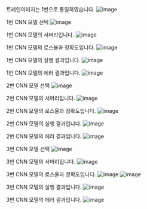 트레인이미지는 1번으로 통일하였습니다.
![image](https://user-images.githubusercontent.com/48724199/83640727-8247e680-a5e7-11ea-8842-7b16a7653993.png)

1번 CNN 모델 선택
![image](https://user-images.githubusercontent.com/48724199/83640536-385f0080-a5e7-11ea-9977-11925c0efe08.png)

1번 CNN 모델의 서머리입니다.
![image](https://user-images.githubusercontent.com/48724199/83640963-d4890780-a5e7-11ea-8101-d6282eff5c96.png)

1번 CNN 모델의 로스율과 정확도입니다.
![image](https://user-images.githubusercontent.com/48724199/83641055-f4b8c680-a5e7-11ea-8751-585b83f477f6.png)

1번 CNN 모델의 실행 결과입니다.
![image](https://user-images.githubusercontent.com/48724199/83641486-950eeb00-a5e8-11ea-8f49-ef738607398e.png)

1번 CNN 모델의 에러 결과입니다.
![image](https://user-images.githubusercontent.com/48724199/83641585-b53eaa00-a5e8-11ea-9016-5f63cb1ce80f.png)

2번 CNN 모델 선택
![image](https://user-images.githubusercontent.com/48724199/83641880-1797aa80-a5e9-11ea-8072-234d41695d3f.png)

2번 CNN 모델의 서머리입니다.
![image](https://user-images.githubusercontent.com/48724199/83642135-69d8cb80-a5e9-11ea-9717-60db21c638c4.png)

2번 CNN 모델의 로스율과 정확도입니다.
![image](https://user-images.githubusercontent.com/48724199/83642248-8b39b780-a5e9-11ea-8cb4-4038010adf2f.png)

2번 CNN 모델의 실행 결과입니다.
![image](https://user-images.githubusercontent.com/48724199/83642326-a5739580-a5e9-11ea-982e-1c0c98ddb115.png)

2번 CNN 모델의 에러 결과입니다.
![image](https://user-images.githubusercontent.com/48724199/83642370-b6240b80-a5e9-11ea-8c01-ee41b44f1bc3.png)

3번 CNN 모델 선택
![image](https://user-images.githubusercontent.com/48724199/83642482-d94ebb00-a5e9-11ea-8054-8b0d121e325b.png)

3번 CNN 모델의 서머리입니다.
![image](https://user-images.githubusercontent.com/48724199/83642524-e8356d80-a5e9-11ea-80e2-3a9a0ea99762.png)

3번 CNN 모델의 로스율과 정확도입니다.
![image](https://user-images.githubusercontent.com/48724199/83643613-326b1e80-a5eb-11ea-81a8-612117099cce.png)
![image](https://user-images.githubusercontent.com/48724199/83642961-71e53b00-a5ea-11ea-9650-0d85bf6859bc.png)

3번 CNN 모델의 실행 결과입니다.
![image](https://user-images.githubusercontent.com/48724199/83643005-80cbed80-a5ea-11ea-97da-b83f96b111d4.png)

3번 CNN 모델의 에러 결과입니다.
![image](https://user-images.githubusercontent.com/48724199/83643061-8fb2a000-a5ea-11ea-89c7-cb3fc403c4bd.png)
